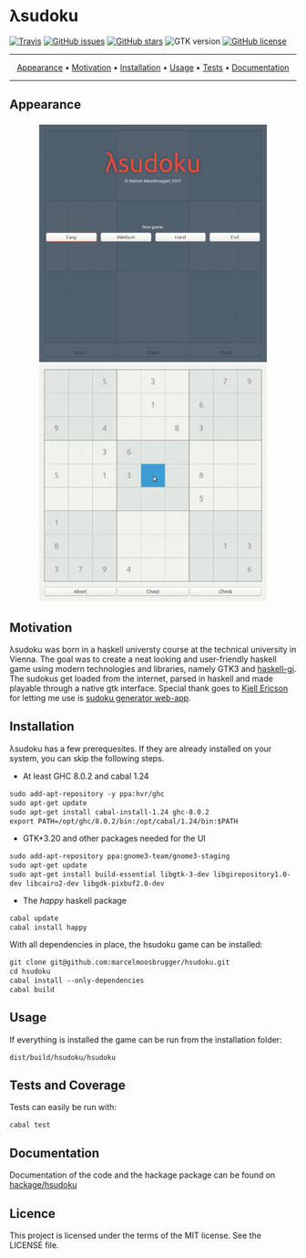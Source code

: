 # λsudoku

[![Travis](https://img.shields.io/travis/marcelmoosbrugger/hsudoku.svg)](https://travis-ci.org/marcelmoosbrugger/hsudoku)
[![GitHub issues](https://img.shields.io/github/issues/marcelmoosbrugger/hsudoku.svg)](https://github.com/marcelmoosbrugger/hsudoku/issues)
[![GitHub stars](https://img.shields.io/github/stars/marcelmoosbrugger/hsudoku.svg)](https://github.com/marcelmoosbrugger/hsudoku/stargazers)
![GTK version](https://img.shields.io/badge/GTK-3.20-blue.svg)
[![GitHub license](https://img.shields.io/badge/license-MIT-blue.svg)](https://raw.githubusercontent.com/marcelmoosbrugger/hsudoku/master/LICENSE)

-------
<p align="center">
    <a href="#appearance">Appearance</a> &bull;
    <a href="#motivation">Motivation</a> &bull;
    <a href="#installation">Installation</a> &bull;
    <a href="#installation">Usage</a> &bull;
    <a href="#tests-and-coverage">Tests</a> &bull;
    <a href="#documentation">Documentation</a>
</p>

-------

## Appearance

<h3 align="center">
  <img width="400px" src="gui/menu.png" alt="Menu" />
  <img width="400px" src="gui/play.gif" alt="Gameplay" />
</h3>

## Motivation
λsudoku was born in a haskell universty course at the technical university in Vienna.
The goal was to create a neat looking and user-friendly haskell game using modern technologies and libraries, namely GTK3 and [haskell-gi](https://github.com/haskell-gi/haskell-gi).
The sudokus get loaded from the internet, parsed in haskell and made playable through a native gtk interface.
Special thank goes to [Kjell Ericson](https://kjell.haxx.se/sudoku/) for letting me use is [sudoku generator web-app](https://kjell.haxx.se/sudoku/).

## Installation
λsudoku has a few prerequesites. If they are already installed on your system, you can skip the following steps.
- At least GHC 8.0.2 and cabal 1.24
```
sudo add-apt-repository -y ppa:hvr/ghc
sudo apt-get update
sudo apt-get install cabal-install-1.24 ghc-8.0.2
export PATH=/opt/ghc/8.0.2/bin:/opt/cabal/1.24/bin:$PATH
```
- GTK+3.20 and other packages needed for the UI
```
sudo add-apt-repository ppa:gnome3-team/gnome3-staging
sudo apt-get update
sudo apt-get install build-essential libgtk-3-dev libgirepository1.0-dev libcairo2-dev libgdk-pixbuf2.0-dev
```
- The *happy* haskell package
```
cabal update
cabal install happy
```

With all dependencies in place, the hsudoku game can be installed:
```
git clone git@github.com:marcelmoosbrugger/hsudoku.git
cd hsudoku
cabal install --only-dependencies
cabal build
```

## Usage
If everything is installed the game can be run from the installation folder:
```
dist/build/hsudoku/hsudoku
```

## Tests and Coverage
Tests can easily be run with:
```
cabal test
```

## Documentation
Documentation of the code and the hackage package can be found on [hackage/hsudoku](https://hackage.haskell.org/package/hsudoku)

## Licence
This project is licensed under the terms of the MIT license. See the LICENSE file.
